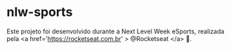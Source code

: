 # nlw-sports
Este projeto foi desenvolvido durante a Next Level Week eSports, realizada pela &lt;a href='https://rocketseat.com.br' > @Rocketseat &lt;/a> 💜.

